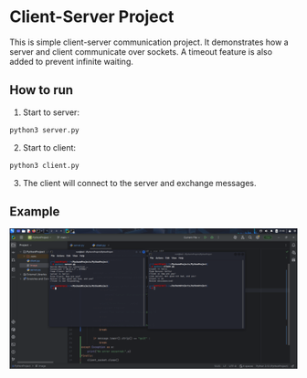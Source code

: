 # Client-Server Project
This is simple client-server communication project. It demonstrates how a server and client communicate over sockets. A timeout feature is also added to prevent infinite waiting.
## How to run 
1. Start to server:
```bash
python3 server.py
```
2. Start to client:
```bash
python3 client.py
```
3. The client will connect to the server and exchange messages.
 
## Example
![example](example_image.png)